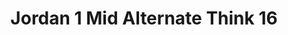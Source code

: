 ---
layout: post
title: "Jordan 1 Mid Alternate Think 16"
img: "https://stockx.imgix.net/Air-Jordan-1-Mid-Alternate-Think-16-Product.jpg?fit=fill&bg=FFFFFF&w=300&h=214&auto=format,compress&trim=color&q=90&dpr=2&updated_at=1547742178"
release: "# of Sales: 251 "
new: "False"
url: "air-jordan-1-mid-alternate-think-16"
sec0: "Similar Shoes"
name00: "Air Sock Racer Ultra Flyknit Pale Grey" 
url00: "nike-air-sock-racer-ultra-flyknit-pale-grey"
img00: "Nike-Air-Sock-Racer-Ultra-Flyknit-Pale-Grey.png"
name01: "Air Foamposite Pro Gym Green" 
url01: "foamposite-pro-gym-green"
img01: "Air-Foamposite-Pro-Gym-Green.jpg"
name02: "Nike SB Gato Supreme White" 
url02: "nike-sb-gato-supreme-white"
img02: "Nike-SB-Gato-Supreme-White-Product.jpg"
name03: "Jordan 1 Retro Silver Anniversary" 
url03: "jordan-1-retro-silver-anniversary"
img03: "Air-Jordan-1-Retro-Silver-Anniversary.jpg"
name04: "Jordan 11 Retro Low Cool Grey" 
url04: "air-jordan-11-retro-low-cool-grey"
img04: "Air-Jordan-11-Retro-Low-Cool-Grey-Product.jpg"

sec2: "Higher Tops"
name20: "adidas D.Rose 3.5 Year of the Snake" 
url20: "adidas-d-rose-3-5-year-of-the-snake"
img20: "Adidas-D-Rose-3-5-Year-Of-The-Snake-YOTS.jpg"
name21: "Jordan 10 Retro Rush Pink (PS)" 
url21: "air-jordan-10-retro-rush-pink-ps"
img21: "Air-Jordan-10-Retro-Rush-Pink-PS.png"
name22: "Jordan XX Flyknit R&B Melo Black" 
url22: "air-jordan-xx-flyknit-rb-melo-black"
img22: "Air-Jordan-XX-Flyknit-RB-Melo-Black.png"
name23: "Jordan 10 Retro Shadow 2018 (GS)" 
url23: "air-jordan-10-retro-shadow-2018-gs"
img23: "Air-Jordan-10-Retro-Shadow-2018-GS.png"
name24: "Jordan 10 Retro Paris (GS)" 
url24: "jordan-10-retro-paris-gs"
img24: "Air-Jordan-10-Retro-Paris-GS.jpg"

sec3: "Lower Tops"
name30: "Jordan 11 Retro Low Cool Grey" 
url30: "air-jordan-11-retro-low-cool-grey"
img30: "Air-Jordan-11-Retro-Low-Cool-Grey-Product.jpg"
name31: "Nike Dunk SB Low Dark Charcoal Black" 
url31: "nike-dunk-sb-low-dark-charcoal-black"
img31: "Nike-Dunk-SB-Low-Dark-Charcoal-Black.jpg"
name32: "Air Sock Racer Ultra Flyknit Pale Grey" 
url32: "nike-air-sock-racer-ultra-flyknit-pale-grey"
img32: "Nike-Air-Sock-Racer-Ultra-Flyknit-Pale-Grey.png"
name33: "adidas Campus 80s High Snobiety" 
url33: "adidas-campus-80s-high-snobiety"
img33: "Adidas-Campus-80s-High-Snobiety.png"
name34: "Nike Dunk SB Low Crown Royal" 
url34: "nike-dunk-sb-low-crown-royal"
img34: "Nike-Dunk-SB-Low-Crown-Royal.jpg"

sec4: "More Red"
name40: "Air Sock Racer Ultra Flyknit Pale Grey" 
url40: "nike-air-sock-racer-ultra-flyknit-pale-grey"
img40: "Nike-Air-Sock-Racer-Ultra-Flyknit-Pale-Grey.png"
name41: "Vans Sk8-Mid Supreme Velvet Leopard Magenta" 
url41: "vans-sk8-mid-pro-supreme-velvet-leopard-magenta"
img41: "Vans-Sk8-Mid-Pro-Supreme-Velvet-Leopard-Magenta.png"
name42: "Nike Dunk Lux Chukka Riccardo Tisci White Red" 
url42: "nike-dunk-lux-chukka-riccardo-tisci-white-red"
img42: "Nike-Dunk-Lux-Chukka-Riccardo-Tisci-White-Red.png"
name43: "Vans Old Skool Flame (2017)" 
url43: "vans-old-skool-flame-2017"
img43: "Vans-Old-Skool-Flame-2017.png"
name44: "adidas EQT Support 93/17 White Royal" 
url44: "adidas-eqt-support-93-17-white-royal"
img44: "Adidas-EQT-Support-93-17-White-Royal.png"

sec5: "More Blue"
name50: "Nike Dunk SB Low Street Fighter Chun Li" 
url50: "nike-dunk-sb-low-street-fighter-chun-li"
img50: "Nike-Dunk-SB-Low-Street-Fighter-Chun-Li.jpg"
name51: "Jordan 11 Retro Low Cool Grey" 
url51: "air-jordan-11-retro-low-cool-grey"
img51: "Air-Jordan-11-Retro-Low-Cool-Grey-Product.jpg"
name52: "Kobe 10 Elite HTM Racecar" 
url52: "kobe-10-elite-htm-racecar"
img52: "Nike-Kobe-10-HTM-Racecar.jpg"
name53: "Nike Dunk SB Low Dark Charcoal Black" 
url53: "nike-dunk-sb-low-dark-charcoal-black"
img53: "Nike-Dunk-SB-Low-Dark-Charcoal-Black.jpg"
name54: "LeBron X What the MVP" 
url54: "lebron-x-what-the-mvp"
img54: "Nike-Lebron-X-10-What-The-MVP.jpg"

sec1: "Matching Streetwear"
name10: "Supreme AKIRA Syringe Zip Up Sweatshirt Black" 
url10: "supreme-akirasupreme-syringe-zip-up-sweatshirt-black"
img10: "products/streetwear/Supreme-AKIRASupreme-Syringe-Zip-Up-Sweatshirt-Black.jpg"
name11: "Supreme Debossed Logo Corduroy Jacket Black" 
url11: "supreme-debossed-logo-corduroy-jacket-black"
img11: "products/streetwear/Supreme-Debossed-Logo-Corduroy-Jacket-Black.jpg"
name12: "Bape Wide Knit Black" 
url12: "bape-wide-knit-black"
img12: "products/streetwear/Bape-Wide-Knit-Black-2.jpg"
name13: "Supreme Mini Harvard Hooded Black" 
url13: "supreme-mini-harvard-hooded-black"
img13: "products/streetwear/Supreme-Mini-Harvard-Hooded-Black.jpg"
name14: "Supreme Felt Hood Logo Zip Up Sweatshirt Black" 
url14: "supreme-felt-hood-logo-zip-up-sweatshirt-black"
img14: "products/streetwear/Supreme-Felt-Hood-Logo-Zip-Up-Sweatshirt-Black.jpg"

---